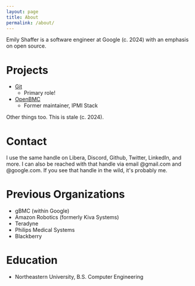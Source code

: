 ```yaml
---
layout: page
title: About
permalink: /about/
---
```


Emily Shaffer is a software engineer at Google (c. 2024) with an emphasis on open source.

# Projects

* [Git](https://git-scm.org)
  * Primary role!
* [OpenBMC](https://openbmc.org)
  * Former maintainer, IPMI Stack

Other things too. This is stale (c. 2024).

# Contact

I use the same handle on Libera, Discord, Github, Twitter, LinkedIn, and more.
I can also be reached with that handle via email @gmail.com and @google.com. If
you see that handle in the wild, it's probably me.

# Previous Organizations

* gBMC (within Google)
* Amazon Robotics (formerly Kiva Systems)
* Teradyne
* Philips Medical Systems
* Blackberry

# Education

* Northeastern University, B.S. Computer Engineering
